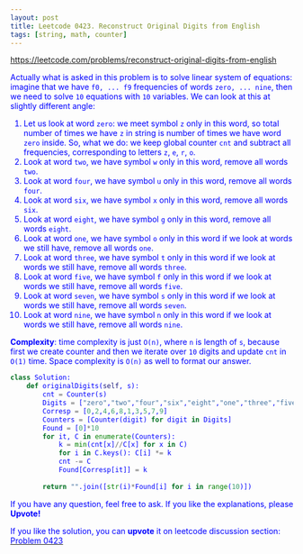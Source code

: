```yaml
---
layout: post
title: Leetcode 0423. Reconstruct Original Digits from English
tags: [string, math, counter]
---
```


<a href="https://leetcode.com/problems/reconstruct-original-digits-from-english"> <font color = blue>https://leetcode.com/problems/reconstruct-original-digits-from-english

Actually what is asked in this problem is to solve linear system of equations: imagine that we have `f0, ... f9` frequencies of words `zero, ... nine`, then we need to solve `10` equations with `10` variables. We can look at this at slightly different angle:
1. Let us look at word `zero`: we meet symbol `z` only in this word, so total number of times we have `z` in string is number of times we have word `zero` inside. So, what we do: we keep global counter `cnt` and subtract all frequencies, corresponding to letters `z`, `e`, `r`, `o`.
2. Look at word `two`, we have symbol `w` only in this word, remove all words `two`.
3. Look at word `four`, we have symbol `u` only in this word, remove all words `four`.
4. Look at word `six`, we have symbol `x` only in this word, remove all words `six`.
5. Look at word `eight`, we have symbol `g` only in this word, remove all words `eight`.
6. Look at word `one`, we have symbol `o` only in this word if we look at words we still have, remove all words `one`.
7. Look at word `three`, we have symbol `t` only in this word if we look at words we still have, remove all words `three`.
8. Look at word `five`, we have symbol `f` only in this word if we look at words we still have, remove all words `five`.
9. Look at word `seven`, we have symbol `s` only in this word if we look at words we still have, remove all words `seven`.
10. Look at word `nine`, we have symbol `n` only in this word if we look at words we still have, remove all words `nine`.

**Complexity**: time complexity is just `O(n)`, where `n` is length of `s`, because first we create counter and then we iterate over `10` digits and update `cnt` in `O(1)` time. Space complexity is `O(n)` as well to format our answer.

```python
class Solution:
    def originalDigits(self, s):
        cnt = Counter(s)
        Digits = ["zero","two","four","six","eight","one","three","five","seven","nine"]
        Corresp = [0,2,4,6,8,1,3,5,7,9]
        Counters = [Counter(digit) for digit in Digits]
        Found = [0]*10
        for it, C in enumerate(Counters):
            k = min(cnt[x]//C[x] for x in C)
            for i in C.keys(): C[i] *= k
            cnt -= C
            Found[Corresp[it]] = k
            
        return "".join([str(i)*Found[i] for i in range(10)])     
```

If you have any question, feel free to ask. If you like the explanations, please **Upvote!**

If you like the solution, you can **upvote** it on leetcode discussion section:<a href="https://leetcode.com/problems/reconstruct-original-digits-from-english/discuss/1131046/python-linear-solution-using-counters-explained"> <font color = blue>Problem 0423
